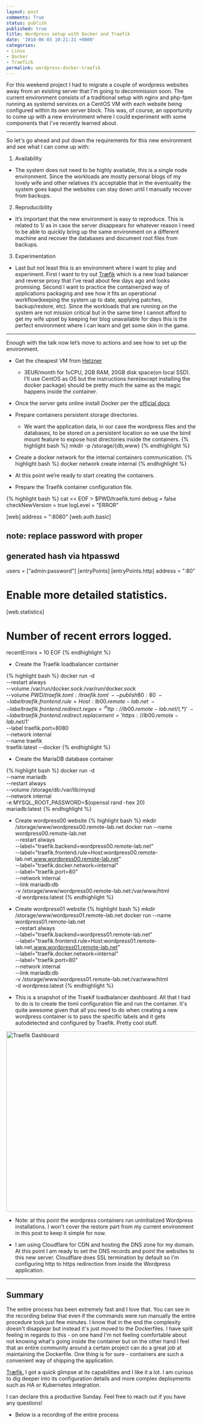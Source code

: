 ```yaml
---
layout: post
comments: True
status: publish
published: true
title: Wordpress setup with Docker and Traefik
date: '2018-06-03 10:21:31 +0000'
categories:
- Linux
- Docker
- Traefick
permalink: wordpress-docker-traefik
---
```


For this weekend project I had to migrate a couple of wordpress websites away from an existing server that I'm going to decommission soon. The current environment consists of a traditional setup with nginx and php-fpm running as systemd services on a CentOS VM with each website being configured within its own server block. This was, of course, an opportunity to come up with a new environment where I could experiment with some components that I've recently learned about.

___

So let's go ahead and put down the requirements for this new environment and see what I can come up with:

1. Availability
  * The system does not need to be highly available, this is a single node environment. Since the workloads are mostly personal blogs of my lovely wife and other relatives it’s acceptable that in the eventuality the system goes kaput the websites can stay down until I manually recover from backups.

2. Reproducibility
  * It’s important that the new environment is easy to reproduce. This is related to 1/ as in case the server disappears for whatever reason I need to be able to quickly bring up the same environment on a different machine and recover the databases and document root files from backups.

3. Experimentation
  * Last but not least this is an environment where I want to play and experiment. First I want to try out <a href="https://traefik.io/" target="_blank">Træfik</a> which is a new load balancer and reverse proxy that I’ve read about few days ago and looks promising. Second I want to practice the containerized way of applications packaging and see how it fits an operational workflow(keeping the system up to date, applying patches, backup/restore, etc). Since the workloads that are running on the system are not mission critical but in the same time I cannot afford to get my wife upset by keeping her blog unavailable for days this is the perfect environment where I can learn and get some skin in the game.

___

Enough with the talk now let’s move to actions and see how to set up the environment.

* Get the cheapest VM from <a href="https://www.hetzner.com/cloud" target="_blank">Hetzner</a>
  * 3EUR/month for 1vCPU, 2GB RAM, 20GB disk space(on local SSD). I’ll use CentOS as OS but the instructions here(except installing the docker package) should be pretty much the same as the magic happens inside the container.

* Once the server gets online install Docker per the <a href="https://docs.docker.com/install/linux/docker-ce/centos/" target="_blank">official docs</a>

* Prepare containers persistent storage directories. 
  * We want the application data, in our case the wordpress files and the databases, to be stored on a persistent location so we use the bind mount feature to expose host directories inside the containers.
{% highlight bash %}
mkdir -p /storage/{db,www}
{% endhighlight %}

* Create a docker network for the internal containers communication.
{% highlight bash %}
docker network create internal
{% endhighlight %}

* At this point we’re ready to start creating the containers. 

* Prepare the Traefik container configuration file.

{% highlight bash %}
cat << EOF > $PWD/traefik.toml
debug = false
checkNewVersion = true
logLevel = "ERROR"

[web]
address = ":8080"
  [web.auth.basic]
## note: replace password with proper
## generated hash via htpasswd
  users = ["admin:password"]
[entryPoints]
  [entryPoints.http]
  address = ":80"

# Enable more detailed statistics.
[web.statistics]
# Number of recent errors logged.
recentErrors = 10
EOF
{% endhighlight %}

* Create the Traefik loadbalancer container

{% highlight bash %}
docker run -d \
  --restart always \
  --volume /var/run/docker.sock:/var/run/docker.sock \
  --volume $PWD/traefik.toml:/traefik.toml \
  --publish 80:80 \
  --label traefik.frontend.rule=Host:lb00.remote-lab.net \
  --label traefik.frontend.redirect.regex='^http://lb00.remote-lab.net/(.*)' \
  --label traefik.frontend.redirect.replacement='https://lb00.remote-lab.net/$1' \
  --label traefik.port=8080 \
  --network internal \
  --name traefik \
  traefik:latest --docker
{% endhighlight %}

* Create the MariaDB database container

{% highlight bash %}
docker run -d \
  --name mariadb \
  --restart always \
  --volume /storage/db:/var/lib/mysql \
  --network internal \
  -e MYSQL_ROOT_PASSWORD=$(openssl rand -hex 20) \
  mariadb:latest
{% endhighlight %}

* Create wordpress00 website
{% highlight bash %}
mkdir /storage/www/wordpress00.remote-lab.net
docker run --name wordpress00.remote-lab.net \
  --restart always \
  --label="traefik.backend=wordpress00.remote-lab.net" \
  --label="traefik.frontend.rule=Host:wordpress00.remote-lab.net,www.wordpress00.remote-lab.net" \
  --label="traefik.docker.network=internal" \
  --label="traefik.port=80" \
  --network internal \
  --link mariadb:db \
  -v /storage/www/wordpress00.remote-lab.net:/var/www/html \
  -d wordpress:latest
{% endhighlight %}

* Create wordpress01 website
{% highlight bash %}
mkdir /storage/www/wordpress01.remote-lab.net
docker run --name wordpress01.remote-lab.net \
  --restart always \
  --label="traefik.backend=wordpress01.remote-lab.net" \
  --label="traefik.frontend.rule=Host:wordpress01.remote-lab.net,www.wordpress01.remote-lab.net" \
  --label="traefik.docker.network=internal" \
  --label="traefik.port=80" \
  --network internal \
  --link mariadb:db \
  -v /storage/www/wordpress01.remote-lab.net:/var/www/html \
  -d wordpress:latest
{% endhighlight %}

* This is a snapshot of the Traekif loadbalancer dashboard. All that I had to do is to create the toml configuration file and run the container. It's quite awesome given that all you need to do when creating a new wordpress container is to pass the specific labels and it gets autodetected and configured by Traefik. Pretty cool stuff.

<a href="{{'/public/images/traefik.png' | prepend: site.baseurl | prepend: site.url }}"><img src="{{'/public/images/traefik.png' | prepend: site.baseurl | prepend: site.url }}" alt="Traefik Dashboard" width="800" height="480"/></a>


* Note: at this point the wordpress containers run uninitialized Wordpress installations. I won't cover the restore part from my current environment in this post to keep it simple for now.

* I am using Cloudflare for CDN and hosting the DNS zone for my domain. At this point I am ready to set the DNS records and point the websites to this new server. Cloudflare does SSL termination by default so I'm configuring http to https redirection from inside the Wordpress application. 

___

Summary
--------

The entire process has been extremely fast and I love that. You can see in the recording below that even if the commands were run manually the entire procedure took just few minutes. I know that in the end the complexity doesn't disappear but instead it's just moved to the Dockerfiles. I have split feeling in regards to this - on one hand I'm not feeling comfortable about not knowing what's going inside the container but on the other hand I feel that an entire community around a certain project can do a great job at maintaining the Dockerfile. One thing is for sure - containers are such a convenient way of shipping the application.

<a href="https://traefik.io/" target="_blank">Træfik.</a> I got a quick glimpse at its capabilities and I like it a lot. I am curious to dig deeper into its configuration details and more complex deployments such as HA or Kubernetes integration.

I can declare this a productive Sunday. Feel free to reach out if you have any questions!

* Below is a recording of the entire process

<head>
  <link rel="stylesheet" type="text/css" href="{{'/public/asciinema-player.css' | prepend: site.baseurl | prepend: site.url }}" />
</head>
<body>
  <asciinema-player src="{{ '/public/images/wordpress.cast' | prepend: site.baseurl | prepend: site.url }}" idle_time_limit="1" rows="40"></asciinema-player>
  <script src="{{ '/public/asciinema-player.js' | prepend: site.baseurl | prepend: site.url }}"></script>
</body>
